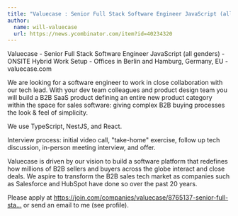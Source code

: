 ```yaml
---
title: "Valuecase : Senior Full Stack Software Engineer JavaScript (all genders)"
author:
  name: will-valuecase
  url: https://news.ycombinator.com/item?id=40234320
---
```

Valuecase - Senior Full Stack Software Engineer JavaScript (all genders) - ONSITE Hybrid Work Setup - Offices in Berlin and Hamburg, Germany, EU - valuecase.com

We are looking for a software engineer to work in close collaboration with our tech lead. With your dev team colleagues and product design team you will build a B2B SaaS product defining an entire new product category within the space for sales software: giving complex B2B buying processes the look &amp; feel of simplicity.

We use TypeScript, NestJS, and React.

Interview process: initial video call, &quot;take-home&quot; exercise, follow up tech discussion, in-person meeting interview, and offer.

Valuecase is driven by our vision to build a software platform that redefines how millions of B2B sellers and buyers across the globe interact and close deals. We aspire to transform the B2B sales tech market as companies such as Salesforce and HubSpot have done so over the past 20 years.

Please apply at <a href="https:&#x2F;&#x2F;join.com&#x2F;companies&#x2F;valuecase&#x2F;8765137-senior-full-stack-engineer-javascript-all-genders" rel="nofollow">https:&#x2F;&#x2F;join.com&#x2F;companies&#x2F;valuecase&#x2F;8765137-senior-full-sta...</a> or send an email to me (see profile).
